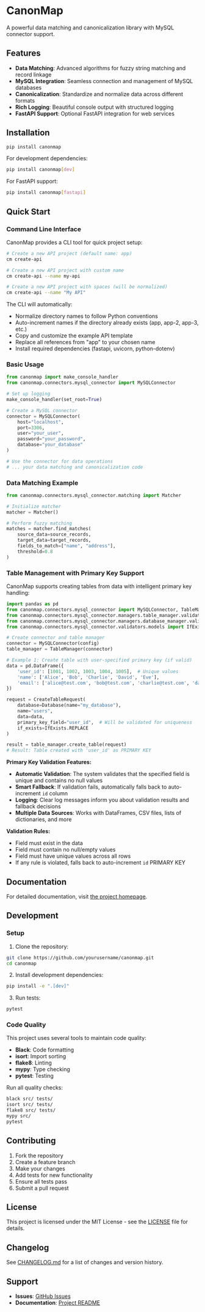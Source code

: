 # CanonMap

A powerful data matching and canonicalization library with MySQL connector support.

## Features

- **Data Matching**: Advanced algorithms for fuzzy string matching and record linkage
- **MySQL Integration**: Seamless connection and management of MySQL databases
- **Canonicalization**: Standardize and normalize data across different formats
- **Rich Logging**: Beautiful console output with structured logging
- **FastAPI Support**: Optional FastAPI integration for web services

## Installation

```bash
pip install canonmap
```

For development dependencies:
```bash
pip install canonmap[dev]
```

For FastAPI support:
```bash
pip install canonmap[fastapi]
```

## Quick Start

### Command Line Interface

CanonMap provides a CLI tool for quick project setup:

```bash
# Create a new API project (default name: app)
cm create-api

# Create a new API project with custom name
cm create-api --name my-api

# Create a new API project with spaces (will be normalized)
cm create-api --name "My API"
```

The CLI will automatically:
- Normalize directory names to follow Python conventions
- Auto-increment names if the directory already exists (app, app-2, app-3, etc.)
- Copy and customize the example API template
- Replace all references from "app" to your chosen name
- Install required dependencies (fastapi, uvicorn, python-dotenv)

### Basic Usage

```python
from canonmap import make_console_handler
from canonmap.connectors.mysql_connector import MySQLConnector

# Set up logging
make_console_handler(set_root=True)

# Create a MySQL connector
connector = MySQLConnector(
    host="localhost",
    port=3306,
    user="your_user",
    password="your_password",
    database="your_database"
)

# Use the connector for data operations
# ... your data matching and canonicalization code
```

### Data Matching Example

```python
from canonmap.connectors.mysql_connector.matching import Matcher

# Initialize matcher
matcher = Matcher()

# Perform fuzzy matching
matches = matcher.find_matches(
    source_data=source_records,
    target_data=target_records,
    fields_to_match=["name", "address"],
    threshold=0.8
)
```

### Table Management with Primary Key Support

CanonMap supports creating tables from data with intelligent primary key handling:

```python
import pandas as pd
from canonmap.connectors.mysql_connector import MySQLConnector, TableManager
from canonmap.connectors.mysql_connector.managers.table_manager.validators.requests import CreateTableRequest
from canonmap.connectors.mysql_connector.managers.database_manager.validators.models import Database
from canonmap.connectors.mysql_connector.validators.models import IfExists

# Create connector and table manager
connector = MySQLConnector(config)
table_manager = TableManager(connector)

# Example 1: Create table with user-specified primary key (if valid)
data = pd.DataFrame({
    'user_id': [1001, 1002, 1003, 1004, 1005],  # Unique values
    'name': ['Alice', 'Bob', 'Charlie', 'David', 'Eve'],
    'email': ['alice@test.com', 'bob@test.com', 'charlie@test.com', 'david@test.com', 'eve@test.com']
})

request = CreateTableRequest(
    database=Database(name="my_database"),
    name="users",
    data=data,
    primary_key_field="user_id",  # Will be validated for uniqueness
    if_exists=IfExists.REPLACE
)

result = table_manager.create_table(request)
# Result: Table created with 'user_id' as PRIMARY KEY
```

**Primary Key Validation Features:**

- **Automatic Validation**: The system validates that the specified field is unique and contains no null values
- **Smart Fallback**: If validation fails, automatically falls back to auto-increment `id` column
- **Logging**: Clear log messages inform you about validation results and fallback decisions
- **Multiple Data Sources**: Works with DataFrames, CSV files, lists of dictionaries, and more

**Validation Rules:**
- Field must exist in the data
- Field must contain no null/empty values
- Field must have unique values across all rows
- If any rule is violated, falls back to auto-increment `id` PRIMARY KEY

## Documentation

For detailed documentation, visit [the project homepage](https://github.com/yourusername/canonmap).

## Development

### Setup

1. Clone the repository:
```bash
git clone https://github.com/yourusername/canonmap.git
cd canonmap
```

2. Install development dependencies:
```bash
pip install -e ".[dev]"
```

3. Run tests:
```bash
pytest
```

### Code Quality

This project uses several tools to maintain code quality:

- **Black**: Code formatting
- **isort**: Import sorting
- **flake8**: Linting
- **mypy**: Type checking
- **pytest**: Testing

Run all quality checks:
```bash
black src/ tests/
isort src/ tests/
flake8 src/ tests/
mypy src/
pytest
```

## Contributing

1. Fork the repository
2. Create a feature branch
3. Make your changes
4. Add tests for new functionality
5. Ensure all tests pass
6. Submit a pull request

## License

This project is licensed under the MIT License - see the [LICENSE](LICENSE) file for details.

## Changelog

See [CHANGELOG.md](CHANGELOG.md) for a list of changes and version history.

## Support

- **Issues**: [GitHub Issues](https://github.com/yourusername/canonmap/issues)
- **Documentation**: [Project README](https://github.com/yourusername/canonmap#readme) 